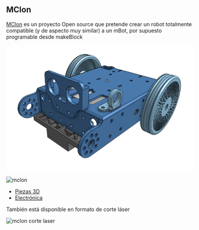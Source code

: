 ## MClon

[MClon](https://tecnoloxia.org/mclon/) es un proyecto Open source que pretende crear un robot totalmente compatible (y de aspecto muy similar) a un mBot, por supuesto programable desde makeBlock

![mClon](./images/mClon-3D.png)

![mclon](https://tecnoloxia.org/mclon/wp-content/uploads/sites/10/2019/03/mClon_cabezallo11.jpg)

* [Piezas 3D](https://github.com/mClon/3D)
* [Electrónica](https://github.com/mClon/electronica)

También está disponible en formato de corte láser

![mclon corte laser](https://pbs.twimg.com/media/Du9gejVWkAER_uL?format=jpg&name=small)
